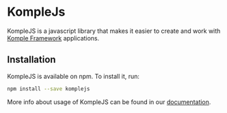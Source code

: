 # KompleJs

KompleJS is a javascript library that makes it easier to create and work with [Komple Framework](https://github.com/KompleTeam/komple-framework) applications.

## Installation

KompleJS is available on npm. To install it, run:

```bash
npm install --save komplejs
```

More info about usage of KompleJS can be found in our [documentation](https://docs.komple.io/komplejs/overview).
